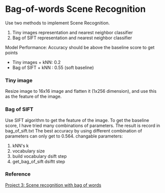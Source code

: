 # Bag-of-words Scene Recognition
Use two methods to implement Scene Recognition.
1. Tiny images representation and nearest neighbor classifier
2. Bag of SIFT representation and nearest neighbor classifier

Model Performance: 
Accuracy should be above the baseline score to get points
- Tiny images + kNN: 0.2
- Bag of SIFT + kNN : 0.55 (soft baseline)

### Tiny image
Resize image to 16x16 image and flatten it (1x256 dimension), and use this as the feature of the image.

### Bag of SIFT
Use SIFT algorithm to get the feature of the image. To get the baseline score, I have tried many combinations of parameters. The result is record in bag_of_sift.txt
The best accuracy by using different combination of parameters can only get to 0.564.
changable parameters:
1. kNN's k
2. vocabulary size
3. build vocabulary dsift step
4. get_bag_of_sift dsiftt step

### Reference
[Project 3: Scene recognition with bag of words](https://github.com/hschao/cv-hw4)

